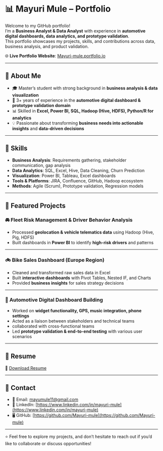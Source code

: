 # 📊 Mayuri Mule – Portfolio

Welcome to my GitHub portfolio!  
I’m a **Business Analyst & Data Analyst** with experience in **automotive digital dashboards, data analytics, and prototype validation**.  
This portfolio showcases my projects, skills, and contributions across data, business analysis, and product validation.  

🌐 **Live Portfolio Website**: [Mayuri-mule.portfolio.io](https://Mayuri-mule.portfolio.io)

---

## 🔹 About Me
- 🎓 Master’s student with strong background in **business analysis & data visualization**  
- 🚗 3+ years of experience in the **automotive digital dashboard & prototype validation domain**  
- 📊 Skilled in **Excel, Power BI, SQL, Hadoop (Hive, HDFS), Python/R for analytics**  
- 💡 Passionate about transforming **business needs into actionable insights** and **data-driven decisions**  

---

## 🔹 Skills
- **Business Analysis**: Requirements gathering, stakeholder communication, gap analysis  
- **Data Analytics**: SQL, Excel, Hive, Data Cleaning, Churn Prediction  
- **Visualization**: Power BI, Tableau, Excel dashboards  
- **Tools & Platforms**: JIRA, Confluence, GitHub, Hadoop ecosystem  
- **Methods**: Agile (Scrum), Prototype validation, Regression models  

---

## 🔹 Featured Projects

### 🚘 Fleet Risk Management & Driver Behavior Analysis
- Processed **geolocation & vehicle telematics data** using Hadoop (Hive, Pig, HDFS)  
- Built dashboards in **Power BI** to identify **high-risk drivers** and patterns  


---

### 🚲 Bike Sales Dashboard (Europe Region)
- Cleaned and transformed raw sales data in Excel  
- Built **interactive dashboards** with Pivot Tables, Nested IF, and Charts  
- Provided **business insights** for sales strategy decisions  


---

### 📱 Automotive Digital Dashboard Building

- Worked on **widget functionality, GPS, music integration, phone settings**
- Acted as a liaison between stakeholders and technical teams
- collaborated with cross-functional teams
- Led **prototype validation & end-to-end testing** with various user scenarios  

---

## 🔹 Resume
📄 [Download Resume](./resume.pdf)

---

## 🔹 Contact
- 📧 Email: [mayumule11@gmail.com](mailto:your-email@example.com)  
- 💼 LinkedIn: [https://www.linkedin.com/in/mayuri-mule](https://www.linkedin.com/in/mayuri-mule)  
- 🖥️ GitHub: [https://github.com/Mayuri-mule](https://github.com/Mayuri-mule)  

---

⭐️ Feel free to explore my projects, and don’t hesitate to reach out if you’d like to collaborate or discuss opportunities!
